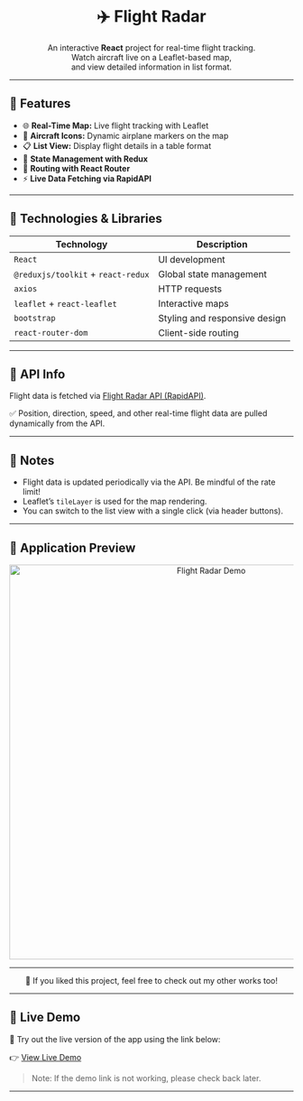 <h1 align="center">✈️ Flight Radar</h1>

<p align="center">
  An interactive <strong>React</strong> project for real-time flight tracking. 
  <br/>
  Watch aircraft live on a Leaflet-based map, <br/>
  and view detailed information in list format.
</p>

---

## 🚀 Features

- 🌐 **Real-Time Map:** Live flight tracking with Leaflet  
- 🛫 **Aircraft Icons:** Dynamic airplane markers on the map  
- 📋 **List View:** Display flight details in a table format  
- 🔄 **State Management with Redux**  
- 🧭 **Routing with React Router**  
- ⚡ **Live Data Fetching via RapidAPI**

---

## 🧰 Technologies & Libraries

| Technology | Description |
| ---------- | ----------- |
| `React` | UI development |
| `@reduxjs/toolkit` + `react-redux` | Global state management |
| `axios` | HTTP requests |
| `leaflet` + `react-leaflet` | Interactive maps |
| `bootstrap` | Styling and responsive design |
| `react-router-dom` | Client-side routing |

---

## 🔗 API Info

Flight data is fetched via [Flight Radar API (RapidAPI)](https://rapidapi.com/apidojo/api/flight-radar1).

✅ Position, direction, speed, and other real-time flight data are pulled dynamically from the API.

---

## 📌 Notes

- Flight data is updated periodically via the API. Be mindful of the rate limit!
- Leaflet’s `tileLayer` is used for the map rendering.
- You can switch to the list view with a single click (via header buttons).

---

## 📸 Application Preview

<p align="center">
  <img src="./public/Radar-Demo.gif" alt="Flight Radar Demo" width="700"/>
</p>

---

<p align="center">
  👀 If you liked this project, feel free to check out my other works too!
</p>

---

## 🔗 Live Demo

🎯 Try out the live version of the app using the link below:

👉 [View Live Demo](https://flight-radar-demo.netlify.app/)

> Note: If the demo link is not working, please check back later.

---

